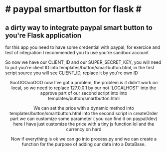 
 

<h1 ># paypal smartbutton for flask #</h1>
<h2 >a dirty way to integrate paypal smart button to you're Flask application</h2>
<p >
    for this app you need to have some credential with paypal, for exercice and test of integration I recommended you to use you're sandbox account
</p>
<p >
    So now we have our CLIENT_ID and our SUPER_SECRET_KEY, you will need to put you're client ID into templates/button/smartbutton.html, in the first script source you will see CLIENT_ID, replace it by you're own ID
</p>
<p style="text-align: center;">
    SooOOOooOOO now I've got a problem, the problem is it didn't work on local, so we need to replace 127.0.0.1 by our not 'LOCALHOST' into the approve part of our second script into into templates/button/smartbutton.html
</p>
<p style="text-align: center;">
    We can set the price with a dynamic method into templates/button/smartbutton.html into the second script in createOrder part we can customize some parameter ( you can find it on paypal/dev) here I have just customize the price with a tiny js function lol and the currency on hard
</p>
<p style="text-align: center;">
    Now if everything is ok we can go into process.py and we can create a function for the purpose of adding our data into a DataBase.
</p>